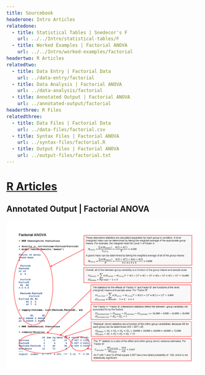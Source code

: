 ```yaml
---
title: Sourcebook
headerone: Intro Articles
relatedone:
  - title: Statistical Tables | Snedecor's F
    url: ../../Intro/statistical-tables/F
  - title: Worked Examples | Factorial ANOVA
    url: ../../Intro/worked-examples/factorial
headertwo: R Articles
relatedtwo:
  - title: Data Entry | Factorial Data
    url: ../data-entry/factorial
  - title: Data Analysis | Factorial ANOVA
    url: ../data-analysis/factorial
  - title: Annotated Output | Factorial ANOVA
    url: ../annotated-output/factorial
headerthree: R Files
relatedthree:
  - title: Data Files | Factorial Data
    url: ../data-files/factorial.csv
  - title: Syntax Files | Factorial ANOVA
    url: ../syntax-files/factorial.R
  - title: Output Files | Factorial ANOVA
    url: ../output-files/factorial.txt
---
```


# [R Articles](../index.md)

## Annotated Output | Factorial ANOVA

<p align="center"><kbd><img src="factorial.png"></kbd></p>

